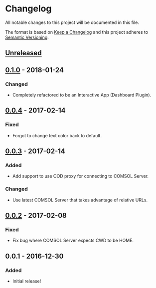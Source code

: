 # Changelog
All notable changes to this project will be documented in this file.

The format is based on [Keep a Changelog](http://keepachangelog.com/en/1.0.0/)
and this project adheres to [Semantic Versioning](http://semver.org/spec/v2.0.0.html).

## [Unreleased]

## [0.1.0] - 2018-01-24
### Changed
- Completely refactored to be an Interactive App (Dashboard Plugin).

## [0.0.4] - 2017-02-14
### Fixed
- Forgot to change text color back to default.

## [0.0.3] - 2017-02-14
### Added
- Add support to use OOD proxy for connecting to COMSOL Server.

### Changed
- Use latest COMSOL Server that takes advantage of relative URLs.

## [0.0.2] - 2017-02-08
### Fixed
- Fix bug where COMSOL Server expects CWD to be HOME.

## 0.0.1 - 2016-12-30
### Added
- Initial release!

[Unreleased]: https://github.com/OSC/bc_comsol_server/compare/v0.1.0...HEAD
[0.1.0]: https://github.com/OSC/bc_comsol_server/compare/v0.0.4...v0.1.0
[0.0.4]: https://github.com/OSC/bc_comsol_server/compare/v0.0.3...v0.0.4
[0.0.3]: https://github.com/OSC/bc_comsol_server/compare/v0.0.2...v0.0.3
[0.0.2]: https://github.com/OSC/bc_comsol_server/compare/v0.0.1...v0.0.2

